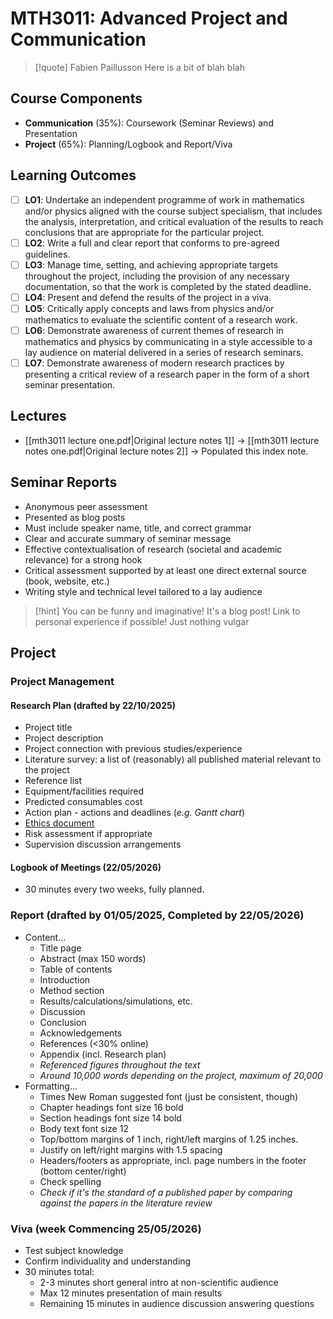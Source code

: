 # MTH3011: Advanced Project and Communication

> [!quote] Fabien Paillusson
> Here is a bit of blah blah

## Course Components

- **Communication** (35%): Coursework (Seminar Reviews) and Presentation
- **Project** (65%): Planning/Logbook and Report/Viva

## Learning Outcomes

- [ ] **LO1**: Undertake an independent programme of work in mathematics and/or physics aligned with the course subject specialism, that includes the analysis, interpretation, and critical evaluation of the results to reach conclusions that are appropriate for the particular project.
- [ ] **LO2**: Write a full and clear report that conforms to pre-agreed guidelines.
- [ ] **LO3**: Manage time, setting, and achieving appropriate targets throughout the project, including the provision of any necessary documentation, so that the work is completed by the stated deadline.
- [ ] **LO4**: Present and defend the results of the project in a viva.
- [ ] **LO5**: Critically apply concepts and laws from physics and/or mathematics to evaluate the scientific content of a research work.
- [ ] **LO6**: Demonstrate awareness of current themes of research in mathematics and physics by communicating in a style accessible to a lay audience on material delivered in a series of research seminars.
- [ ] **LO7**: Demonstrate awareness of modern research practices by presenting a critical review of a research paper in the form of a short seminar presentation.

## Lectures

- [[mth3011 lecture one.pdf|Original lecture notes 1]] -> [[mth3011 lecture notes one.pdf|Original lecture notes 2]] -> Populated this index note.

## Seminar Reports

- Anonymous peer assessment  
- Presented as blog posts  
- Must include speaker name, title, and correct grammar  
- Clear and accurate summary of seminar message  
- Effective contextualisation of research (societal and academic relevance) for a strong hook  
- Critical assessment supported by at least one direct external source (book, website, etc.)  
- Writing style and technical level tailored to a lay audience

> [!hint] You can be funny and imaginative! It's a blog post! Link to personal experience if possible! Just nothing vulgar

## Project

### Project Management

#### Research Plan (drafted by 22/10/2025)

- Project title
- Project description
- Project connection with previous studies/experience
- Literature survey: a list of (reasonably) all published material relevant to the project
- Reference list
- Equipment/facilities required
- Predicted consumables cost
- Action plan - actions and deadlines (*e.g. Gantt chart*)
- [Ethics document](https://ethicsapply.lincoln.ac.uk/)
- Risk assessment if appropriate
- Supervision discussion arrangements

#### Logbook of Meetings (22/05/2026)

- 30 minutes every two weeks, fully planned.

### Report (drafted by 01/05/2025, Completed by 22/05/2026)

- Content…
	- Title page
	- Abstract (max 150 words)
	- Table of contents
	- Introduction
	- Method section
	- Results/calculations/simulations, etc.
	- Discussion
	- Conclusion
	- Acknowledgements
	- References (<30% online)
	- Appendix (incl. Research plan)
	- *Referenced figures throughout the text*
	- *Around 10,000 words depending on the project, maximum of 20,000*
- Formatting…
	- Times New Roman suggested font (just be consistent, though)
	- Chapter headings font size 16 bold
	- Section headings font size 14 bold
	- Body text font size 12
	- Top/bottom margins of 1 inch, right/left margins of 1.25 inches.
	- Justify on left/right margins with 1.5 spacing
	- Headers/footers as appropriate, incl. page numbers in the footer (bottom center/right)
	- Check spelling
	- *Check if it's the standard of a published paper by comparing against the papers in the literature review*

### Viva (week Commencing 25/05/2026)

- Test subject knowledge
- Confirm individuality and understanding
- 30 minutes total:
	- 2-3 minutes short general intro at non-scientific audience
	- Max 12 minutes presentation of main results
	- Remaining 15 minutes in audience discussion answering questions
